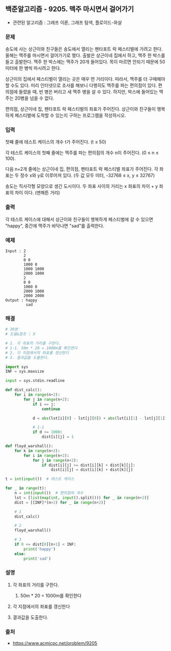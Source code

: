 ## 백준알고리즘 - 9205. 맥주 마시면서 걸어가기

- 관련된 알고리즘 : 그래프 이론, 그래프 탐색, 플로이드-와샬

### 문제

송도에 사는 상근이와 친구들은 송도에서 열리는 펜타포트 락 페스티벌에 가려고 한다. 올해는 맥주를 마시면서 걸어가기로 했다. 출발은 상근이네 집에서 하고, 맥주 한 박스를 들고 출발한다. 맥주 한 박스에는 맥주가 20개 들어있다. 목이 마르면 안되기 때문에 50미터에 한 병씩 마시려고 한다.

상근이의 집에서 페스티벌이 열리는 곳은 매우 먼 거리이다. 따라서, 맥주를 더 구매해야 할 수도 있다. 미리 인터넷으로 조사를 해보니 다행히도 맥주를 파는 편의점이 있다. 편의점에 들렸을 때, 빈 병은 버리고 새 맥주 병을 살 수 있다. 하지만, 박스에 들어있는 맥주는 20병을 넘을 수 없다.

편의점, 상근이네 집, 펜타포트 락 페스티벌의 좌표가 주어진다. 상근이와 친구들이 행복하게 페스티벌에 도착할 수 있는지 구하는 프로그램을 작성하시오.

### 입력

첫째 줄에 테스트 케이스의 개수 t가 주어진다. (t ≤ 50)

각 테스트 케이스의 첫째 줄에는 맥주를 파는 편의점의 개수 n이 주어진다. (0 ≤ n ≤ 100).

다음 n+2개 줄에는 상근이네 집, 편의점, 펜타포트 락 페스티벌 좌표가 주어진다. 각 좌표는 두 정수 x와 y로 이루어져 있다. (두 값 모두 미터, -32768 ≤ x, y ≤ 32767)

송도는 직사각형 모양으로 생긴 도시이다. 두 좌표 사이의 거리는 x 좌표의 차이 + y 좌표의 차이 이다. (맨해튼 거리)

### 출력

각 테스트 케이스에 대해서 상근이와 친구들이 행복하게 페스티벌에 갈 수 있으면 "happy", 중간에 맥주가 바닥나면 "sad"를 출력한다. 

### 예제

```
Input : 2
        2
        0 0
        1000 0
        1000 1000
        2000 1000
        2
        0 0
        1000 0
        2000 1000
        2000 2000
Output : happy
         sad
```

### 해결

```python
# 30분
# 도움&참조 : X

# 1. 각 좌표의 거리를 구한다.
# 1-1. 50m * 20 = 1000m를 확인한다
# 2. 각 지점에서의 좌표를 갱신한다
# 3. 결과값을 도출한다.

import sys
INF = sys.maxsize

input = sys.stdin.readline

def dist_calc():
    for i in range(n+2):
        for j in range(n+2):
            if i == j:
                continue

            d = abs(lst[i][0] - lst[j][0]) + abs(lst[i][1] - lst[j][1])

            # 1-1
            if d <= 1000:
                dist[i][j] = 1

def floyd_warshall():
    for k in range(n+2):
        for i in range(n+2):
            for j in range(n+2):
                if dist[i][j] >= dist[i][k] + dist[k][j]:
                    dist[i][j] = dist[i][k] + dist[k][j]

t = int(input())  # 테스트 케이스

for _ in range(t):
    n = int(input())  # 편의점의 개수
    lst = [list(map(int, input().split())) for _ in range(n+2)]
    dist = [[INF]*(n+2) for _ in range(n+2)]

    # 1
    dist_calc()

    # 2
    floyd_warshall()

    # 3
    if 0 <= dist[0][n+1] < INF:
        print('happy')
    else:
        print('sad')
```

### 설명

1. 각 좌표의 거리를 구한다.
   1. 50m * 20 = 1000m를 확인한다

2. 각 지점에서의 좌표를 갱신한다

3. 결과값을 도출한다.


### 출처

- https://www.acmicpc.net/problem/9205

